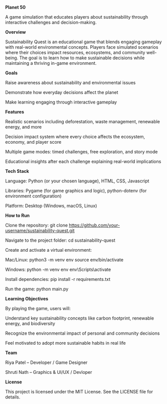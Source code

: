 **Planet 50**

A game simulation that educates players about sustainability through interactive challenges and decision-making.

**Overview**

Sustainability Quest is an educational game that blends engaging gameplay with real-world environmental concepts. Players face simulated scenarios where their choices impact resources, ecosystems, and community well-being. The goal is to learn how to make sustainable decisions while maintaining a thriving in-game environment.

**Goals**

Raise awareness about sustainability and environmental issues

Demonstrate how everyday decisions affect the planet

Make learning engaging through interactive gameplay

**Features**

Realistic scenarios including deforestation, waste management, renewable energy, and more

Decision impact system where every choice affects the ecosystem, economy, and player score

Multiple game modes: timed challenges, free exploration, and story mode

Educational insights after each challenge explaining real-world implications

**Tech Stack**

Language: Python (or your chosen language), HTML, CSS, Javascript

Libraries: Pygame (for game graphics and logic), python-dotenv (for environment configuration)

Platform: Desktop (Windows, macOS, Linux)

**How to Run**

Clone the repository:
git clone https://github.com/your-username/sustainability-quest.git

Navigate to the project folder:
cd sustainability-quest

Create and activate a virtual environment:

Mac/Linux:
python3 -m venv env
source env/bin/activate

Windows:
python -m venv env
env\Scripts\activate

Install dependencies:
pip install -r requirements.txt

Run the game:
python main.py

**Learning Objectives**

By playing the game, users will:

Understand key sustainability concepts like carbon footprint, renewable energy, and biodiversity

Recognize the environmental impact of personal and community decisions

Feel motivated to adopt more sustainable habits in real life

**Team**

Riya Patel – Developer / Game Designer

Shruti Nath – Graphics & UI/UX / Devloper

**License**

This project is licensed under the MIT License. See the LICENSE file for details.

